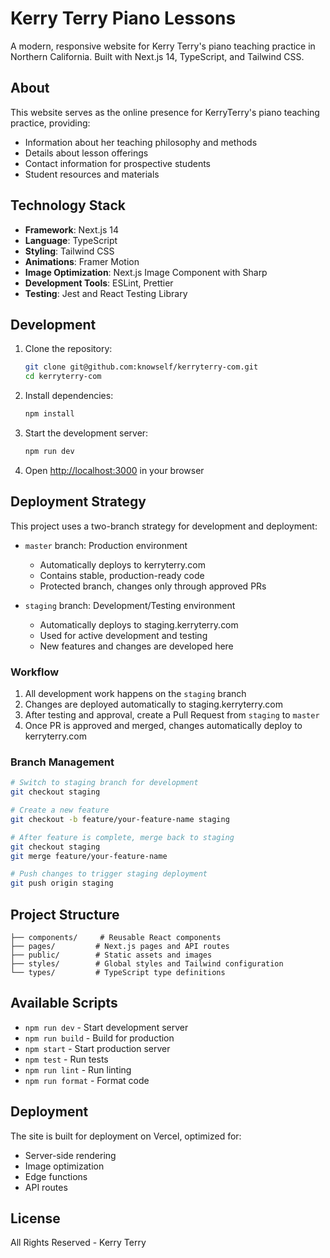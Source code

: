 # Kerry Terry Piano Lessons

A modern, responsive website for Kerry Terry's piano teaching practice in Northern California. Built with Next.js 14, TypeScript, and Tailwind CSS.

## About

This website serves as the online presence for KerryTerry's piano teaching practice, providing:
- Information about her teaching philosophy and methods
- Details about lesson offerings
- Contact information for prospective students
- Student resources and materials

## Technology Stack

- **Framework**: Next.js 14
- **Language**: TypeScript
- **Styling**: Tailwind CSS
- **Animations**: Framer Motion
- **Image Optimization**: Next.js Image Component with Sharp
- **Development Tools**: ESLint, Prettier
- **Testing**: Jest and React Testing Library

## Development

1. Clone the repository:
   ```bash
   git clone git@github.com:knowself/kerryterry-com.git
   cd kerryterry-com
   ```

2. Install dependencies:
   ```bash
   npm install
   ```

3. Start the development server:
   ```bash
   npm run dev
   ```

4. Open [http://localhost:3000](http://localhost:3000) in your browser

## Deployment Strategy

This project uses a two-branch strategy for development and deployment:

- `master` branch: Production environment
  - Automatically deploys to kerryterry.com
  - Contains stable, production-ready code
  - Protected branch, changes only through approved PRs

- `staging` branch: Development/Testing environment
  - Automatically deploys to staging.kerryterry.com
  - Used for active development and testing
  - New features and changes are developed here

### Workflow

1. All development work happens on the `staging` branch
2. Changes are deployed automatically to staging.kerryterry.com
3. After testing and approval, create a Pull Request from `staging` to `master`
4. Once PR is approved and merged, changes automatically deploy to kerryterry.com

### Branch Management

```bash
# Switch to staging branch for development
git checkout staging

# Create a new feature
git checkout -b feature/your-feature-name staging

# After feature is complete, merge back to staging
git checkout staging
git merge feature/your-feature-name

# Push changes to trigger staging deployment
git push origin staging
```

## Project Structure

```
├── components/     # Reusable React components
├── pages/         # Next.js pages and API routes
├── public/        # Static assets and images
├── styles/        # Global styles and Tailwind configuration
└── types/         # TypeScript type definitions
```

## Available Scripts

- `npm run dev` - Start development server
- `npm run build` - Build for production
- `npm start` - Start production server
- `npm test` - Run tests
- `npm run lint` - Run linting
- `npm run format` - Format code

## Deployment

The site is built for deployment on Vercel, optimized for:
- Server-side rendering
- Image optimization
- Edge functions
- API routes

## License

All Rights Reserved - Kerry Terry
